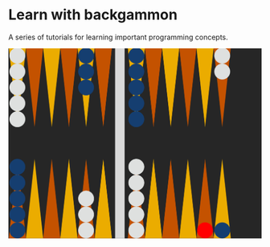 # Learn with backgammon

A series of tutorials for learning important programming concepts.

![Backgammon board](bg-board.png)
